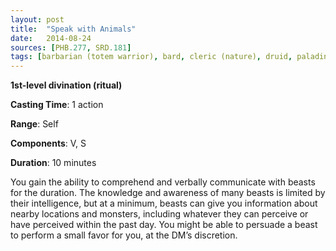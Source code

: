 ```yaml
---
layout: post
title:  "Speak with Animals"
date:   2014-08-24
sources: [PHB.277, SRD.181]
tags: [barbarian (totem warrior), bard, cleric (nature), druid, paladin (ancients), ranger, level1, ritual, divination]
---
```


**1st-level divination (ritual)**

**Casting Time**: 1 action

**Range**: Self

**Components**: V, S

**Duration**: 10 minutes

You gain the ability to comprehend and verbally communicate with beasts for the duration. The knowledge and awareness of many beasts is limited by their intelligence, but at a minimum, beasts can give you information about nearby locations and monsters, including whatever they can perceive or have perceived within the past day. You might be able to persuade a beast to perform a small favor for you, at the DM’s discretion.
